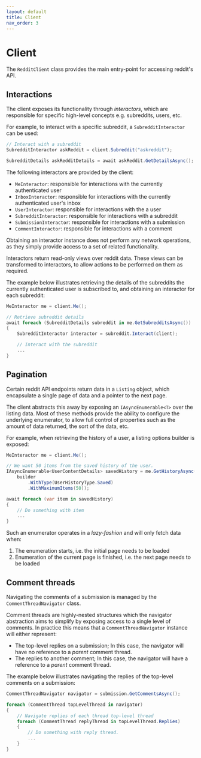 ```yaml
---
layout: default
title: Client
nav_order: 3
---
```


# Client

The `RedditClient` class provides the main entry-point for accessing reddit's API.

## Interactions

The client exposes its functionality through *interactors*, which are responsible for specific high-level concepts e.g. subreddits, users, etc. 

For example, to interact with a specific subreddit, a `SubredditInteractor` can be used:

```cs
// Interact with a subreddit
SubredditInteractor askReddit = client.Subreddit("askreddit");

SubredditDetails askRedditDetails = await askReddit.GetDetailsAsync(); 
```

The following interactors are provided by the client:

- `MeInteractor`: responsible for interactions with the currently authenticated user
- `InboxInteractor`: responsible for interactions with the currently authenticated user's inbox
- `UserInteractor`: responsible for interactions with the a user
- `SubredditInteractor`: responsible for interactions with a subreddit
- `SubmissionInteractor`: responsible for interactions with a submission
- `CommentInteractor`: responsible for interactions with a comment

Obtaining an interactor instance does not perform any network operations, as they simply provide access to a set of related functionality.

Interactors return read-only views over reddit data. These views can be transformed to interactors, to allow actions to be performed on them as required.

The example below illustrates retrieving the details of the subreddits the currently authenticated user is subscribed to, and obtaining an interactor for each subreddit:

```cs
MeInteractor me = client.Me(); 

// Retrieve subreddit details
await foreach (SubredditDetails subreddit in me.GetSubredditsAsync())
{            
    SubredditInteractor interactor = subreddit.Interact(client);

    // Interact with the subreddit
    ...
}
```

## Pagination

Certain reddit API endpoints return data in a `Listing` object, which encapsulate a single page of data and a pointer to the next page.

The client abstracts this away by exposing an `IAsyncEnumerable<T>` over the listing data. Most of these methods provide the ability to configure the underlying enumerator, to allow full control of properties such as the amount of data returned, the sort of the data, etc.

For example, when retrieving the history of a user, a listing options builder is exposed:

```cs
MeInteractor me = client.Me();

// We want 50 items from the saved history of the user.
IAsyncEnumerable<UserContentDetails> savedHistory = me.GetHistoryAsync(builder =>
    builder
        .WithType(UserHistoryType.Saved)                    
        .WithMaximumItems(50));

await foreach (var item in savedHistory)
{
    // Do something with item
    ...
}
```

Such an enumerator operates in a *lazy-fashion* and will only fetch data when:

1. The enumeration starts, i.e. the initial page needs to be loaded
2. Enumeration of the current page is finished, i.e. the next page needs to be loaded

## Comment threads

Navigating the comments of a submission is managed by the `CommentThreadNavigator` class. 

Comment threads are highly-nested structures which the navigator abstraction aims to simplify by exposing access to a single level of comments. In practice this means that a `CommentThreadNavigator` instance will either represent:

- The top-level replies on a submission; In this case, the navigator will have no reference to a *parent* comment thread.
- The replies to another comment; In this case, the navigator will have a reference to a *parent* comment thread.

The example below illustrates navigating the replies of the top-level comments on a submission:

```cs
CommentThreadNavigator navigator = submission.GetCommentsAsync();

foreach (CommentThread topLevelThread in navigator)
{
    // Navigate replies of each thread top-level thread
    foreach (CommentThread replyThread in topLevelThread.Replies)
    {
        // Do something with reply thread.
        ...
    }
}
```
